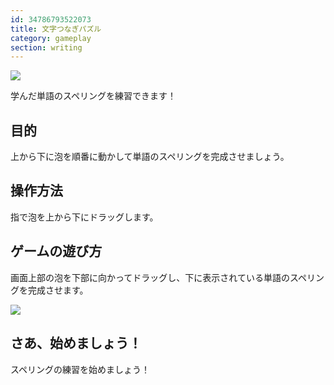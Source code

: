 ```yaml
---
id: 34786793522073
title: 文字つなぎパズル
category: gameplay
section: writing
---
```

![](https://help.studycat.com/hc/article_attachments/34786813307289)

学んだ単語のスペリングを練習できます！

## 目的

上から下に泡を順番に動かして単語のスペリングを完成させましょう。

## 操作方法

指で泡を上から下にドラッグします。

## ゲームの遊び方

画面上部の泡を下部に向かってドラッグし、下に表示されている単語のスペリングを完成させます。

![](https://help.studycat.com/hc/article_attachments/34964575773977)

## さあ、始めましょう！

スペリングの練習を始めましょう！
